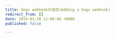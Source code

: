 ```yaml
---
title: Gogs webhookの追加(Adding a Gogs webhook)
redirect_from: []
date: 2019-03-28 11:09:04 +0000
published: false

---
```


